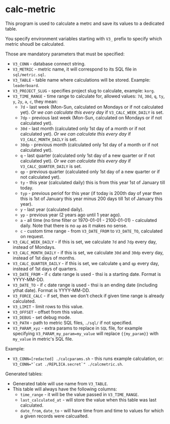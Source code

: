 # calc-metric

This program is used to calculate a metrc and save its values to a dedicated table.

You specify environment variables starting with `V3_` prefix to specify which metric shoudl be calculated.

Those are mandatory parameters that must be specified:

- `V3_CONN` - database connect string.
- `V3_METRIC` - metric name, it will correspond to its SQL file in `sql/metric.sql`.
- `V3_TABLE` - table name where calculations will be stored. Example: `leaderboard`.
- `V3_PROJECT_SLUG` - specifies project slug to calculate, example: `korg`.
- `V3_TIME_RANGE` - time range to calculate for, allowed values: `7d`, `30d`, `q`, `ty`, `y`, `2y`, `a`, `c`, they mean:
  - `7d` - last week (Mon-Sun, calculated on Mondays or if not calculated yet). *Or we can calculate this every day* if `V3_CALC_WEEK_DAILY` is set.
  - `7dp` - previous last week (Mon-Sun, calculated on Mondays or if not calculated yet).
  - `30d` - last month (calculated only 1st day of a month or if not calculated yet). *Or we can calculate this every day* if `V3_CALC_MONTH_DAILY` is set.
  - `30dp` - previous month (calculated only 1st day of a month or if not calculated yet).
  - `q` - last quarter (calculated only 1st day of a new quarter or if not calculated yet). *Or we can calculate this every day* if `V3_CALC_QUARTER_DAILY` is set.
  - `qp` - previous quarter (calculated only 1st day of a new quarter or if not calculated yet).
  - `ty` - this year (calculated daily) this is from this year 1st of January till today.
  - `typ` - previous periof for this year (if today is 200th day of year then this is 1st of January this year minus 200 days till 1st of January this year).
  - `y` - last year (calculated daily).
  - `yp` - previous year (2 years ago until 1 year ago).
  - `a` - all time (no time filter or 1970-01-01 - 2100-01-01) - calculated daily. Note that there is no `ap` as it makes no sense.
  - `c` - custom time range - from `V3_DATE_FROM` to `V3_DATE_TO`, calculated on request.
- `V3_CALC_WEEK_DAILY` - if this is set, we calculate `7d` and `7dp` every day, instead of Mondays.
- `V3_CALC_MONTH_DAILY` - if this is set, we calculate `30d` and `30dp` every day, instead of 1st days of months.
- `V3_CALC_QUARTER_DAILY` - if this is set, we calculate `q` and `qp` every day, instead of 1st days of quarters.
- `V3_DATE_FROM` - if `c` date range is used - thsi is a starting date. Format is YYYY-MM-DD.
- `V3_DATE_TO` - if `c` date range is used - thsi is an ending date (including ythat date). Format is YYYY-MM-DD.
- `V3_FORCE_CALC` - if set, then we don't check if given time range is already calculated.
- `V3_LIMIT` - limit rows to this value.
- `V3_OFFSET` - offset from this value.
- `V3_DEBUG` - set debug mode.
- `V3_PATH` - path to metric SQL files, `./sql/` if not specified.
- `V3_PARAM_xyz` - extra params to replace in `SQL` file, for example specifying `V3_PARAM_my_param=my_value` will replace `{{my_param}}` with `my_value` in metric's SQL file.

Example:
- `V3_CONN=[redacted] ./calcparams.sh` - this runs example calculation, or: `` V3_CONN="`cat ./REPLICA.secret`" ./calcmetric.sh ``.


Generated tables:
- Generated table will use name from `V3_TABLE`.
- This table will always have the following columns:
  - `time_range` - it will be the value passed in `V3_TIME_RANGE`.
  - `last_calculated_at` - will store the value when this table was last calculated.
  - `date_from`, `date_to` - will have time from and time to values for which a given records were calcualted.
